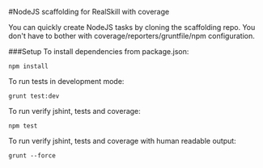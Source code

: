 #NodeJS scaffolding for RealSkill with coverage

You can quickly create NodeJS tasks by cloning the scaffolding repo. 
You don't have to bother with coverage/reporters/gruntfile/npm configuration.

###Setup
To install dependencies from package.json:

    npm install

To run tests in development mode:

    grunt test:dev

To run verify jshint, tests and coverage:

    npm test

To run verify jshint, tests and coverage with human readable output:

    grunt --force

